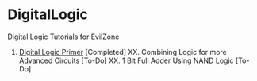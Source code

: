 # DigitalLogic
Digital Logic Tutorials for EvilZone

01. [Digital Logic Primer](https://github.com/XorLogic/DigitalLogic/blob/master/Tutorials/01.%20Digital%20Logic%20Primer.pdf) [Completed]
XX. Combining Logic for more Advanced Circuits [To-Do]
XX. 1 Bit Full Adder Using NAND Logic [To-Do]